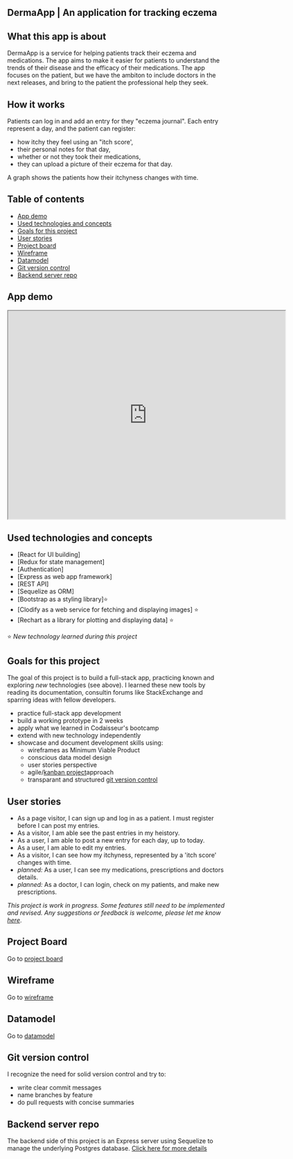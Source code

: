 ## DermaApp | An application for tracking eczema 

## What this app is about

<!--- [Find out here for a working version](https://XXXX.netlify.app/) he app is not deployed at the moment-->

DermaApp is a service for helping patients track their eczema and medications. The app aims to make it easier for patients to understand the trends of their disease and the efficacy of their medications. The app focuses on the patient, but we have the ambiton to include doctors in the next releases, and bring to the patient the professional help they seek.

## How it works

Patients can log in and add an entry for they "eczema journal". Each entry represent a day, and the patient can register: 

- how itchy they feel using an "itch score',
- their personal notes for that day,
- whether or not they took their medications,
- they can upload a picture of their eczema for that day.

A graph shows the patients how their itchyness changes with time.
 
## Table of contents

- [App demo](#App-demo)
- [Used technologies and concepts](#used-technologies-and-concepts)
- [Goals for this project](#goals-for-this-project)
- [User stories](#user-stories)
- [Project board](#project-board)
- [Wireframe](#wireframe)
- [Datamodel](#datamodel)
- [Git version control](#git-version-control)
- [Backend server repo](#backend-server-repo)

## App demo

<iframe src="https://drive.google.com/file/d/11EypKVORDNg6nJgeR1dNB1a81B4vsNv6/preview" width="640" height="480"></iframe>

## Used technologies and concepts

<!--👀👇 **Click links to see code samples in this project** 👇👀 -->

- [React for UI building]
- [Redux for state management]
- [Authentication]
- [Express as web app framework]
- [REST API]
- [Sequelize as ORM]
- [Bootstrap as a styling library]⭐
- [Clodify as a web service for fetching and displaying images] ⭐
- [Rechart as a library for plotting and displaying data] ⭐

⭐ _New technology learned during this project_

## Goals for this project

The goal of this project is to build a full-stack app, practicing known and exploring _new_ technologies (see above). I learned these new tools by reading its documentation, consultin forums like StackExchange and sparring ideas with fellow developers.

- practice full-stack app development
- build a working prototype in 2 weeks
- apply what we learned in Codaisseur's bootcamp
- extend with new technology independently
- showcase and document development skills using:
  - wireframes as Minimum Viable Product
  - conscious data model design
  - user stories perspective
  - agile/[kanban project](https://github.com/users/simottardi/projects/2)approach
  - transparant and structured [git version control](#git-version-control)

## User stories

- As a page visitor, I can sign up and log in as a patient. I must register before I can post my entries.
- As a visitor, I am able see the past entries in my heistory.
- As a user, I am able to post a new entry for each day, up to today.
- As a user, I am able to edit my entries.
- As a visitor, I can see how my itchyness, represented by a 'itch score' changes with time.
- _planned:_ As a user, I can see my medications, prescriptions and doctors details.
- _planned:_ As a doctor, I can login, check on my patients, and make new prescriptions.

_This project is work in progress. Some features still need to be implemented and revised. Any suggestions or feedback is welcome, please let me know [here](https://www.linkedin.com/in/simone-gottardi-090872a8/)_.

## Project Board

Go to [project board](https://github.com/users/simottardi/projects/2)

## Wireframe

Go to [wireframe](https://wireframepro.mockflow.com/view/M4ae1812fa9242f62896d0111e410f89f1602506846619#/page/70a42434bb04471da2ecb9e7434ee914)

## Datamodel

Go to [datamodel](https://dbdiagram.io/d/5f843fa13a78976d7b774997)

## Git version control

I recognize the need for solid version control and try to:

- write clear commit messages
- name branches by feature
- do pull requests with concise summaries

## Backend server repo

The backend side of this project is an Express server using Sequelize to manage the underlying Postgres database. [Click here for more details](https://github.com/simottardi/derma-app-back)
